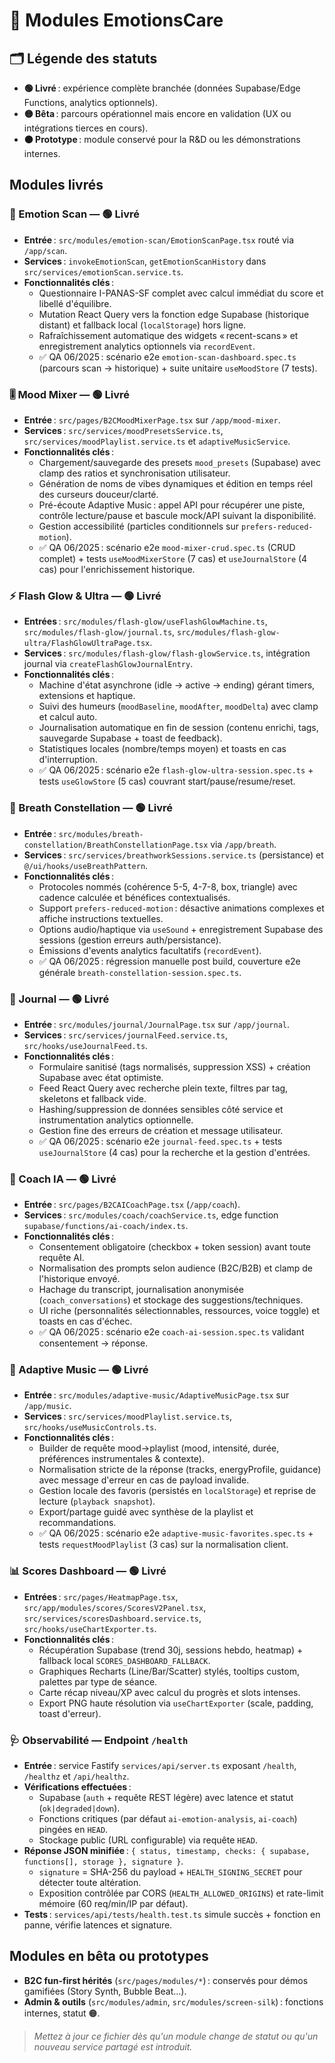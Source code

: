 # 🧩 Modules EmotionsCare

## 🗂️ Légende des statuts
- **🟢 Livré** : expérience complète branchée (données Supabase/Edge Functions, analytics optionnels).
- **🟡 Bêta** : parcours opérationnel mais encore en validation (UX ou intégrations tierces en cours).
- **🟠 Prototype** : module conservé pour la R&D ou les démonstrations internes.

## Modules livrés

### 🧠 Emotion Scan — 🟢 Livré
- **Entrée** : `src/modules/emotion-scan/EmotionScanPage.tsx` routé via `/app/scan`.
- **Services** : `invokeEmotionScan`, `getEmotionScanHistory` dans `src/services/emotionScan.service.ts`.
- **Fonctionnalités clés** :
  - Questionnaire I-PANAS-SF complet avec calcul immédiat du score et libellé d'équilibre.  
  - Mutation React Query vers la fonction edge Supabase (historique distant) et fallback local (`localStorage`) hors ligne.
  - Rafraîchissement automatique des widgets « recent-scans » et enregistrement analytics optionnels via `recordEvent`.
  - ✅ QA 06/2025 : scénario e2e `emotion-scan-dashboard.spec.ts` (parcours scan → historique) + suite unitaire `useMoodStore` (7 tests).

### 🎚️ Mood Mixer — 🟢 Livré
- **Entrée** : `src/pages/B2CMoodMixerPage.tsx` sur `/app/mood-mixer`.
- **Services** : `src/services/moodPresetsService.ts`, `src/services/moodPlaylist.service.ts` et `adaptiveMusicService`.
- **Fonctionnalités clés** :
  - Chargement/sauvegarde des presets `mood_presets` (Supabase) avec clamp des ratios et synchronisation utilisateur.  
  - Génération de noms de vibes dynamiques et édition en temps réel des curseurs douceur/clarté.  
  - Pré-écoute Adaptive Music : appel API pour récupérer une piste, contrôle lecture/pause et bascule mock/API suivant la disponibilité.
  - Gestion accessibilité (particles conditionnels sur `prefers-reduced-motion`).
  - ✅ QA 06/2025 : scénario e2e `mood-mixer-crud.spec.ts` (CRUD complet) + tests `useMoodMixerStore` (7 cas) et `useJournalStore` (4 cas) pour l'enrichissement historique.

### ⚡ Flash Glow & Ultra — 🟢 Livré
- **Entrées** : `src/modules/flash-glow/useFlashGlowMachine.ts`, `src/modules/flash-glow/journal.ts`, `src/modules/flash-glow-ultra/FlashGlowUltraPage.tsx`.
- **Services** : `src/modules/flash-glow/flash-glowService.ts`, intégration journal via `createFlashGlowJournalEntry`.
- **Fonctionnalités clés** :
  - Machine d'état asynchrone (idle → active → ending) gérant timers, extensions et haptique.  
  - Suivi des humeurs (`moodBaseline`, `moodAfter`, `moodDelta`) avec clamp et calcul auto.  
  - Journalisation automatique en fin de session (contenu enrichi, tags, sauvegarde Supabase + toast de feedback).  
  - Statistiques locales (nombre/temps moyen) et toasts en cas d'interruption.
  - ✅ QA 06/2025 : scénario e2e `flash-glow-ultra-session.spec.ts` + tests `useGlowStore` (5 cas) couvrant start/pause/resume/reset.

### 🌌 Breath Constellation — 🟢 Livré
- **Entrée** : `src/modules/breath-constellation/BreathConstellationPage.tsx` via `/app/breath`.
- **Services** : `src/services/breathworkSessions.service.ts` (persistance) et `@/ui/hooks/useBreathPattern`.
- **Fonctionnalités clés** :
  - Protocoles nommés (cohérence 5-5, 4-7-8, box, triangle) avec cadence calculée et bénéfices contextualisés.  
  - Support `prefers-reduced-motion` : désactive animations complexes et affiche instructions textuelles.  
  - Options audio/haptique via `useSound` + enregistrement Supabase des sessions (gestion erreurs auth/persistance).  
  - Émissions d'events analytics facultatifs (`recordEvent`).
  - ✅ QA 06/2025 : régression manuelle post build, couverture e2e générale `breath-constellation-session.spec.ts`.

### 📝 Journal — 🟢 Livré
- **Entrée** : `src/modules/journal/JournalPage.tsx` sur `/app/journal`.
- **Services** : `src/services/journalFeed.service.ts`, `src/hooks/useJournalFeed.ts`.
- **Fonctionnalités clés** :
  - Formulaire sanitisé (tags normalisés, suppression XSS) + création Supabase avec état optimiste.  
  - Feed React Query avec recherche plein texte, filtres par tag, skeletons et fallback vide.  
  - Hashing/suppression de données sensibles côté service et instrumentation analytics optionnelle.
  - Gestion fine des erreurs de création et message utilisateur.
  - ✅ QA 06/2025 : scénario e2e `journal-feed.spec.ts` + tests `useJournalStore` (4 cas) pour la recherche et la gestion d'entrées.

### 🧭 Coach IA — 🟢 Livré
- **Entrée** : `src/pages/B2CAICoachPage.tsx` (`/app/coach`).
- **Services** : `src/modules/coach/coachService.ts`, edge function `supabase/functions/ai-coach/index.ts`.
- **Fonctionnalités clés** :
  - Consentement obligatoire (checkbox + token session) avant toute requête AI.  
  - Normalisation des prompts selon audience (B2C/B2B) et clamp de l'historique envoyé.  
  - Hachage du transcript, journalisation anonymisée (`coach_conversations`) et stockage des suggestions/techniques.  
  - UI riche (personnalités sélectionnables, ressources, voice toggle) et toasts en cas d'échec.
  - ✅ QA 06/2025 : scénario e2e `coach-ai-session.spec.ts` validant consentement → réponse.

### 🎵 Adaptive Music — 🟢 Livré
- **Entrée** : `src/modules/adaptive-music/AdaptiveMusicPage.tsx` sur `/app/music`.
- **Services** : `src/services/moodPlaylist.service.ts`, `src/hooks/useMusicControls.ts`.
- **Fonctionnalités clés** :
  - Builder de requête mood→playlist (mood, intensité, durée, préférences instrumentales & contexte).  
  - Normalisation stricte de la réponse (tracks, energyProfile, guidance) avec message d'erreur en cas de payload invalide.  
  - Gestion locale des favoris (persistés en `localStorage`) et reprise de lecture (`playback snapshot`).
  - Export/partage guidé avec synthèse de la playlist et recommandations.
  - ✅ QA 06/2025 : scénario e2e `adaptive-music-favorites.spec.ts` + tests `requestMoodPlaylist` (3 cas) sur la normalisation client.

### 📊 Scores Dashboard — 🟢 Livré
- **Entrées** : `src/pages/HeatmapPage.tsx`, `src/app/modules/scores/ScoresV2Panel.tsx`, `src/services/scoresDashboard.service.ts`, `src/hooks/useChartExporter.ts`.
- **Fonctionnalités clés** :
  - Récupération Supabase (trend 30j, sessions hebdo, heatmap) + fallback local `SCORES_DASHBOARD_FALLBACK`.
  - Graphiques Recharts (Line/Bar/Scatter) stylés, tooltips custom, palettes par type de séance.
  - Carte récap niveau/XP avec calcul du progrès et slots intenses.
  - Export PNG haute résolution via `useChartExporter` (scale, padding, toast d'erreur).

### 🩺 Observabilité — Endpoint `/health`
- **Entrée** : service Fastify `services/api/server.ts` exposant `/health`, `/healthz` et `/api/healthz`.
- **Vérifications effectuées** :
  - Supabase (`auth` + requête REST légère) avec latence et statut (`ok|degraded|down`).
  - Fonctions critiques (par défaut `ai-emotion-analysis`, `ai-coach`) pingées en `HEAD`.
  - Stockage public (URL configurable) via requête `HEAD`.
- **Réponse JSON minifiée** : `{ status, timestamp, checks: { supabase, functions[], storage }, signature }`.
  - `signature` = SHA-256 du payload + `HEALTH_SIGNING_SECRET` pour détecter toute altération.
  - Exposition contrôlée par CORS (`HEALTH_ALLOWED_ORIGINS`) et rate-limit mémoire (60 req/min/IP par défaut).
- **Tests** : `services/api/tests/health.test.ts` simule succès + fonction en panne, vérifie latences et signature.

## Modules en bêta ou prototypes
- **B2C fun-first hérités** (`src/pages/modules/*`) : conservés pour démos gamifiées (Story Synth, Bubble Beat…).
- **Admin & outils** (`src/modules/admin`, `src/modules/screen-silk`) : fonctions internes, statut 🟠.

> _Mettez à jour ce fichier dès qu'un module change de statut ou qu'un nouveau service partagé est introduit._
